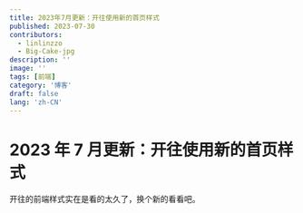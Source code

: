 ```yaml
---
title: 2023年7月更新：开往使用新的首页样式
published: 2023-07-30
contributors:
  - linlinzzo
  - Big-Cake-jpg
description: ''
image: ''
tags: [前端]
category: '博客'
draft: false 
lang: 'zh-CN'
---
```


# 2023 年 7 月更新：开往使用新的首页样式

开往的前端样式实在是看的太久了，换个新的看看吧。
